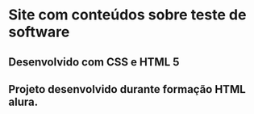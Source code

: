 # Site com conteúdos sobre teste de software

## Desenvolvido com CSS e HTML 5 
## Projeto desenvolvido durante formação HTML alura.

